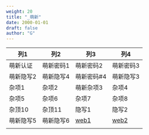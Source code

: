 ```yaml
---
weight: 20
title: "_萌新"
date: 2000-01-01
draft: false
author: "G"
---
```


| 列1       | 列2       | 列3                                               | 列4                                               |
| --------- | --------- | ------------------------------------------------- | ------------------------------------------------- |
| 萌新认证  | 萌新密码1 | 萌新密码2                                         | 萌新密码3                                         |
| 萌新隐写2 | 萌新隐写4 | 萌新密码#4                                        | 萌新隐写3                                         |
| 杂项1     | 杂项2     | 萌新杂项3                                         | 杂项4                                             |
| 杂项5     | 杂项6     | 杂项7                                             | 杂项8                                             |
| 杂顶10    | 杂顶11    | 隐写1                                             | 隐写2                                             |
| 萌新隐写5 | 萌新隐写6 | [web1](https://1.writeups.cn/posts/ctf.show/143/) | [web2](https://1.writeups.cn/posts/ctf.show/145/) |
|           |           |                                                   |                                                   |

